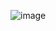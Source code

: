 ![image](https://github.com/NikhilNaik21/LeetCode/assets/111115551/36643ea6-d446-4897-ab71-8ce239b49702)

